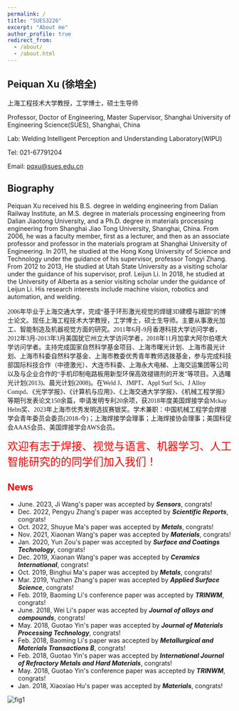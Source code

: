 ```yaml
---
permalink: /
title: "SUES3226"
excerpt: "About me"
author_profile: true
redirect_from: 
  - /about/
  - /about.html
---
```

## Peiquan Xu (徐培全)

上海工程技术大学教授，工学博士，硕士生导师  

Professor, Doctor of Engineering, Master Supervisor, Shanghai University of Engineering Science(SUES), Shanghai, China  

Lab: Welding Intelligent Perception and Understanding Laboratory(WIPU)  

Tel: 021-67791204  

Email: pqxu@sues.edu.cn  

## Biography

Peiquan Xu received his B.S. degree in  welding engineering from Dalian  Railway Institute, an M.S. degree in  materials processing engineering from  Dalian Jiaotong University, and a Ph.D.  degree in materials processing  engineering from Shanghai Jiao Tong  University, Shanghai, China. From 2006, he was a faculty member,  first as a lecturer, and then as an associate professor and  professor in the materials program at Shanghai University of  Engineering. In 2011, he studied at the Hong Kong University  of Science and Technology under the guidance of his supervisor,  professor Tongyi Zhang. From 2012 to 2013, He studied at  Utah State University as a visiting scholar under the guidance  of his supervisor, prof. Leijun Li. In 2018, he studied at the  University of Alberta as a senior visiting scholar under the  guidance of Leijun Li. His research interests include machine  vision, robotics and automation, and welding.  

<font face="微软雅黑">2006年毕业于上海交通大学，完成“基于环形激光视觉的焊缝3D建模与跟踪”的博士论文。现任上海工程技术大学教授，工学博士，硕士生导师。主要从事激光加工、智能制造及机器视觉方面的研究。2011年6月-9月香港科技大学访问学者，2012年3月-2013年3月美国犹它州立大学访问学者，2018年11月加拿大阿尔伯塔大学访问学者。主持完成国家自然科学基金项目、上海市曙光计划、上海市晨光计划、上海市科委自然科学基金、上海市教委优秀青年教师选拨基金，参与完成科技部国际科技合作（中德激光）、大连市科委、上海永大电梯、上海交运集团等公司以及与企业合作的“手机印制电路板用新型环保高效褪锡剂的开发”等项目。入选曙光计划(2013)、晨光计划(2008)。在Weld J、JMPT、Appl Surf Sci、J Alloy Compd、《光学学报》、《计算机与应用》、《上海交通大学学报》、《机械工程学报》等期刊发表论文150余篇，申请发明专利20余项，获2018年度美国焊接学会Mckay Helm奖、2023年上海市优秀发明选拔赛银奖。学术兼职：中国机械工程学会焊接学会青年委员会委员(2018-今)；上海焊接学会理事；上海焊接协会理事；美国科促会AAAS会员、美国焊接学会AWS会员。</font>  
  
<font face="微软雅黑"><font color=red><font size=5>欢迎有志于焊接、视觉与语言、机器学习、人工智能研究的的同学们加入我们！</font></font></font>

## <font color=red>News</font>

- June. 2023, Ji Wang's paper was accepted by ***Sensors***, congrats!
- Dec. 2022, Pengyu Zhang's paper was accepted by ***Scientific Reports***, congrats!
- Oct. 2022, Shuyue Ma's paper was accepted by ***Metals***, congrats!
- Nov. 2021, Xiaonan Wang's paper was accepted by ***Materials***, congrats!
- Jan. 2020, Yun Zou's paper was accepted by ***Surface and Coatings Technology***, congrats!
- Dec. 2019, Xiaonan Wang's paper was accepted by ***Ceramics International***, congrats!
- Oct. 2019, Binghui Ma's paper was accepted by ***Metals***, congrats!
- Mar. 2019, Yuzhen Zhang's paper was accepted by ***Applied Surface Science***, congrats!
- Feb. 2019, Baoming Li's conference paper was accepted by ***TRINWM***, congrats!
- June. 2018, Wei Li's paper was accepted by ***Journal of alloys and compounds***, congrats!
- May. 2018, Guotao Yin's paper was accepted by ***Journal of Materials Processing Technology***, congrats!
- Feb. 2018, Baoming Li's paper was accepted by ***Metallurgical and Materials Transactions B***, congrats!
- Feb. 2018, Guotao Yin's paper was accepted by ***International Journal of Refractory Metals and Hard Materials***, congrats!
- May. 2018, Guotao Yin's conference paper was accepted by ***TRINWM***, congrats!
- Jan. 2018, Xiaoxiao Hu's paper was accepted by ***Materials***, congrats!




![fig1](https://github.com/SUES3226/SUES3226.github.io/assets/137145886/d37eb151-c01b-4ed6-a7ab-dffa175fdebc)
